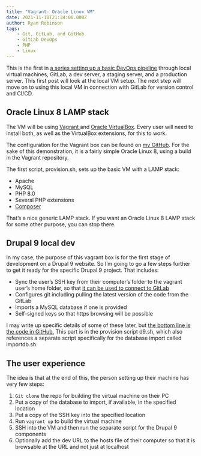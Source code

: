 ```yaml
---
title: "Vagrant: Oracle Linux VM"
date: 2021-11-10T21:34:00.000Z
author: Ryan Robinson
tags:
    - Git, GitLab, and GitHub
    - GitLab DevOps
    - PHP
    - Linux
---
```


This is the first in [a series setting up a basic DevOps pipeline](/tags/gitlab-devops/) through local virtual machines, GitLab, a dev server, a staging server, and a production server. This first post will look at the local VM setup. The next step will move on to using this local VM in connection with GitLab for version control and CI/CD.

## Oracle Linux 8 LAMP stack

The VM will be using [Vagrant ](https://www.vagrantup.com/)and [Oracle VirtualBox](https://www.virtualbox.org/). Every user will need to install both, as well as the VirtualBox extensions, for this to work.

The configuration for the Vagrant box can be found on [my GitHub](https://github.com/ryan-l-robinson). For the sake of this demonstration, it is a fairly simple Oracle Linux 8, using a build in the Vagrant repository.

The first script, provision.sh, sets up the basic VM with a LAMP stack:

- Apache
- MySQL
- PHP 8.0
- Several PHP extensions
- [Composer](https://getcomposer.org/)

That’s a nice generic LAMP stack. If you want an Oracle Linux 8 LAMP stack for some other purpose, you can stop there.

## Drupal 9 local dev

In my case, the purpose of this vagrant box is for the first stage of development on a Drupal 9 website. So I’m going to go a few steps further to get it ready for the specific Drupal 9 project. That includes:

- Sync the user’s SSH key from their computer’s folder to the vagrant user’s home folder, so that [it can be used to connect to GitLab](/websites/my-web-development-workflow/)
- Configures git including pulling the latest version of the code from the GitLab
- Imports a MySQL database if one is provided
- Self-signed keys so that https browsing will be possible

I may write up specific details of some of these later, but [the bottom line is the code in GitHub.](https://github.com/ryan-l-robinson/Oracle-Linux-LAMP) This part is in the provision script d9.sh, which also references a separate script specifically for the database import called importdb.sh.

## The user experience

The idea is that at the end of this, the person setting up their machine has very few steps:

1. `Git clone` the repo for building the virtual machine on their PC
2. Put a copy of the database to import, if available, in the specified location
3. Put a copy of the SSH key into the specified location
4. Run `vagrant up` to build the virtual machine
5. SSH into the VM and then run the separate script for the Drupal 9 components
6. Optionally add the dev URL to the hosts file of their computer so that it is browsable at the URL and not just at localhost
